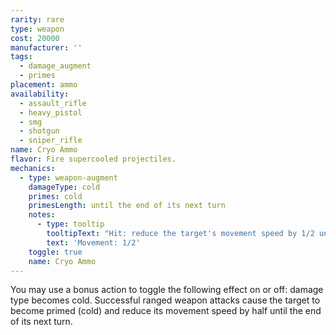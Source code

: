 ```yaml
---
rarity: rare
type: weapon
cost: 20000
manufacturer: ''
tags:
  - damage_augment
  - primes
placement: ammo
availability:
  - assault_rifle
  - heavy_pistol
  - smg
  - shotgun
  - sniper_rifle
name: Cryo Ammo
flavor: Fire supercooled projectiles.
mechanics:
  - type: weapon-augment
    damageType: cold
    primes: cold
    primesLength: until the end of its next turn
    notes:
      - type: tooltip
        tooltipText: "Hit: reduce the target's movement speed by 1/2 until the end of its next turn"
        text: 'Movement: 1/2'
    toggle: true
    name: Cryo Ammo
---
```

You may use a bonus action to toggle the following effect on or off: damage type becomes cold. Successful ranged weapon attacks cause the target to become primed (cold) and reduce its movement speed by half until the end of its next turn.
